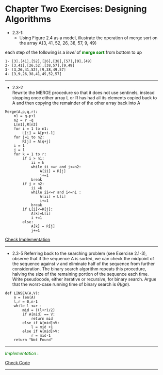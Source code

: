 # Chapter Two Exercises: Designing Algorithms


- 2.3-1:
    - Using Figure 2.4 as a model, illustrate the operation of merge sort on the array
    A{3, 41, 52, 26, 38, 57, 9, 49}

each step of the following is a *level* of <font color = 'green'>**merge sort**</font> from bottom to up
```
1- [3],[41],[52],[26],[38],[57],[9],[49]
2- [3,41],[26,52],[38,57],[9,49]
3- [3,26,41,52],[9,38,49,57]
4- [3,9,26,38,41,49,52,57]

```
---
- 2.3-2\
    Rewrite the MERGE procedure so that it does not use sentinels, instead stopping
    once either array L or R has had all its elements copied back to A and then copying
    the remainder of the other array back into A
```
Merge(A,p,q,r):
    n1 = q-p+1
    n2 = r -q
    L[n1],R[n2]
    for i = 1 to n1:
        L[i] = A[p+i-1]
    for j=1 to n2:
        R[j] = A[q+j]
    i = 1
    j = 1
    for k = 1 to r:
        if i > n1:
            ii = k
            while ii <=r and j<=n2:
                A[ii] = R[j]
                j+=1
            break
        if j > n2:
            ii =k
            while ii<=r and i<=n1 :
                A[ii] = L[i]
                i+=1
            break
        if L[i]<=R[j]:
            A[k]=L[i]
            i +=1
        else:
            A[k] = R[j]
            j+=1

```
[Check Implementation](https://github.com/sayedgamal99/INTRO-TO-ALGORITHMS/blob/main/Code/MergeSort.py)

---
- 2.3-5
    Referring back to the searching problem (see Exercise 2.1-3), observe that if the
    sequence A is sorted, we can check the midpoint of the sequence against v and
    eliminate half of the sequence from further consideration. The binary search algorithm repeats this procedure, halving the size of the remaining portion of the
    sequence each time. Write pseudocode, either iterative or recursive, for binary
    search. Argue that the worst-case running time of binary search is $\theta(lgn)$.
```
def LINSEA(A,V):
    n = len(A)
    l,r = 0,n-1
    while l <=r :
        mid = ((l+r)/2)
        if A[mid] == V:
            return mid
        else if A[mid]<V:
            l = mid +1
        else if A[mid]>V:
            r = mid-1
    return "Not Found"
```
---
<font color = 'green'>*Implementation* :</font>

[Check Code](https://github.com/sayedgamal99/INTRO-TO-ALGORITHMS/blob/main/Code/BinarySearch.py)

---

